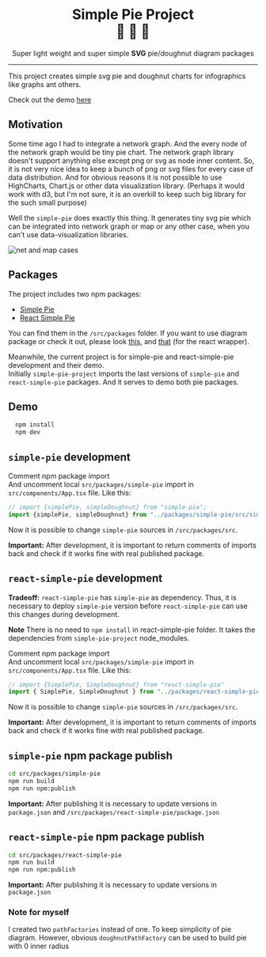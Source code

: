 <div align="center">
  <h1>Simple Pie Project<br/>🔧 🥧 🍩</h1>
  <p>Super light weight and super simple <strong>SVG</strong> pie/doughnut diagram packages</p>
</div>

<hr/>

This project creates simple svg pie and doughnut charts for infographics like graphs ant others.

Check out the demo [here](https://simple-pie.netlify.app/)

## Motivation

Some time ago I had to integrate a network graph. And the every node of the network graph would be tiny pie chart.
The network graph library doesn't support anything else except png or svg as node inner content.
So, it is not very nice idea to keep a bunch of png or svg files for every case of data distribution.
And for obvious reasons it is not possible to use HighCharts, Chart.js or other data visualization library.
(Perhaps it would work with d3, but I'm not sure, it is an overkill to keep such big library for the such small purpose)

Well the `simple-pie` does exactly this thing. It generates tiny svg pie which can be integrated into network graph or
map or any other case, when you can't use data-visualization libraries.

![net and map cases](https://raw.githubusercontent.com/serjilyashenko/simple-pie-project/master/public/map-and-net-case.png)

## Packages

The project includes two npm packages:

* [Simple Pie](https://github.com/serjilyashenko/react-simple-pie/tree/master/src/packages/simple-pie)
* [React Simple Pie](https://github.com/serjilyashenko/react-simple-pie/tree/master/src/packages/react-simple-pie)

You can find them in the `/src/packages` folder. If you want to use diagram package or check it out, please look [this](https://github.com/serjilyashenko/react-simple-pie/tree/master/src/packages/simple-pie), and [that](https://github.com/serjilyashenko/react-simple-pie/tree/master/src/packages/react-simple-pie) (for the react wrapper).

Meanwhile, the current project is for simple-pie and react-simple-pie development and their demo.\
Initially `simple-pie-project` imports the last versions of `simple-pie` and `react-simple-pie` packages. And it serves to demo both pie packages.

## Demo

```bash
  npm install
  npm dev
```

## `simple-pie` development

Comment npm package import\
And uncomment local `src/packages/simple-pie` import in `src/components/App.tsx` file. Like this:

```ts
// import {simplePie, simpleDoughnut} from "simple-pie";
import {simplePie, simpleDoughnut} from "../packages/simple-pie/src/simple-pie";
```

Now it is possible to change `simple-pie` sources in `/src/packages/src`.

**Important:** After development, it is important to return comments of imports back and check if it works fine with real published package.

## `react-simple-pie` development

**Tradeoff:** `react-simple-pie` has `simple-pie` as dependency. Thus, it is necessary to deploy `simple-pie` version
before `react-simple-pie` can use this changes during development.

**Note** There is no need to `npm install` in react-simple-pie folder. It takes the dependencies from `simple-pie-project`
node_modules.

Comment npm package import\
And uncomment local `src/packages/simple-pie` import in `src/components/App.tsx` file. Like this:

```ts
// import {SimplePie, SimpleDoughnut} from "react-simple-pie"
import { SimplePie, SimpleDoughnut } from "../packages/react-simple-pie/src";
```

Now it is possible to change `simple-pie` sources in `/src/packages/src`.

**Important:** After development, it is important to return comments of imports back and check if it works fine with real published package.

## `simple-pie` npm package publish

```bash
cd src/packages/simple-pie
npm run build
npm run npm:publish
```

**Important:** After publishing it is necessary to update versions in `package.json` and `/src/packages/react-simple-pie/package.json`

## `react-simple-pie` npm package publish

```bash
cd src/packages/react-simple-pie
npm run build
npm run npm:publish
```

**Important:** After publishing it is necessary to update versions in `package.json`

### Note for myself
I created two `pathFactories` instead of one. To keep simplicity of pie diagram.
However, obvious `doughnutPathFactory` can be used to build pie with 0 inner radius

